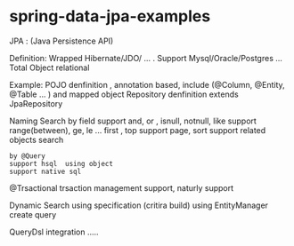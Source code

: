 spring-data-jpa-examples
========================

JPA : (Java Persistence API)

Definition:
  Wrapped Hibernate/JDO/ ... .
  Support Mysql/Oracle/Postgres ...
  Total Object relational
  
Example:
  POJO denfinition , annotation based, include (@Column, @Entity, @Table ... ) and mapped object
  Repository denfinition
    extends JpaRepository 
  
  Naming Search
    by field
    support and, or , isnull, notnull, like 
    support range(between), ge, le ...  first , top
    support page, sort
    support related objects search 
    
    by @Query
    support hsql  using object 
    support native sql
    
  @Trsactional
    trsaction management support, naturly support
    
  Dynamic Search
    using specification (critira build)
    using EntityManager create query
  
  
  
  QueryDsl integration .....
